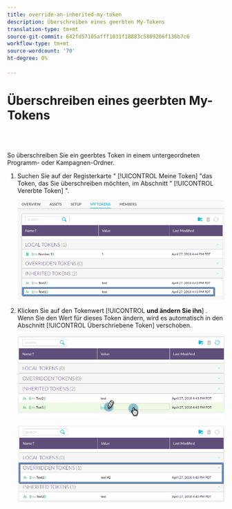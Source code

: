 ```yaml
---
title: override-an-inherited-my-token
description: Überschreiben eines geerbten My-Tokens
translation-type: tm+mt
source-git-commit: 642fd57105afff1031f18883c5809206f136b7c6
workflow-type: tm+mt
source-wordcount: '70'
ht-degree: 0%

---
```



# Überschreiben eines geerbten My-Tokens

<br> 

So überschreiben Sie ein geerbtes Token in einem untergeordneten Programm- oder Kampagnen-Ordner.

1. Suchen Sie auf der Registerkarte &quot; [!UICONTROL Meine Token] &quot;das Token, das Sie überschreiben möchten, im Abschnitt &quot; [!UICONTROL Vererbte Token] &quot;.

   ![Bild eins](/help/sky/assets/my-tokens/override-an-inherited-my-token/override-an-inherited-my-token-1.png)

1. Klicken Sie auf den Tokenwert [!UICONTROL **und ändern Sie ihn**] . Wenn Sie den Wert für dieses Token ändern, wird es automatisch in den Abschnitt [!UICONTROL Überschriebene Token] verschoben.

   ![Bild zwei](/help/sky/assets/my-tokens/override-an-inherited-my-token/override-an-inherited-my-token-2.png)

   ![Bild drei](/help/sky/assets/my-tokens/override-an-inherited-my-token/override-an-inherited-my-token-3.png)